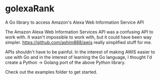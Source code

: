 # golexaRank

A Go library to access Amazon's Alexa Web Information Service API

The Amazon Alexa Web Information Services API was a confusing API to work with. It wasn't impossible to work with, but it could have been way simpler. https://github.com/ashim888/awis really simplified stuff for me.

APIs shouldn't have to be painful. In the interest of making AWIS easier to use with Go and in the interest of learning
the Go language, I thought I'd create a Python -> Golang port of the above Python library.

Check out the examples folder to get started.
